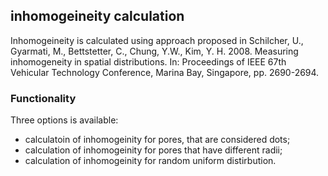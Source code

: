 ## inhomogeineity calculation

Inhomogeineity is calculated using approach proposed in Schilcher, U., Gyarmati, M., Bettstetter, C., Chung, Y.W., Kim, Y. H. 2008. Measuring inhomogeneity in spatial distributions. In: Proceedings of IEEE 67th Vehicular Technology Conference, Marina Bay, Singapore, pp. 2690-2694. 


### Functionality 
Three options is available:
* calculatoin of inhomogeinity for pores, that are considered dots;
* calculation of inhomogeinity for pores that have different radii;
* calculation of inhomogeinity for random uniform distirbution.


